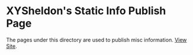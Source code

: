 # XYSheldon's Static Info Publish Page
The pages under this directory are used to publish misc information.
[View Site](https://xysheldon.github.io/).